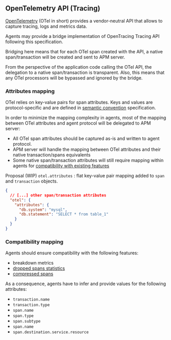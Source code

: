 ## OpenTelemetry API (Tracing)

[OpenTelemetry](https://opentelemetry.io) (OTel in short) provides a vendor-neutral API that allows to capture tracing, logs and metrics data.

Agents may provide a bridge implementation of OpenTracing Tracing API following this specification.

Bridging here means that for each OTel span created with the API, a native span/transaction will be created and sent to APM server.

From the perspective of the application code calling the OTel API, the delegation to a native span/transaction is transparent.
Also, this means that any OTel processors will be bypassed and ignored by the bridge.

### Attributes mapping

OTel relies on key-value pairs for span attributes. Keys and values are protocol-specific and are defined in [semantic convention](https://github.com/open-telemetry/opentelemetry-specification/tree/main/specification/trace/semantic_conventions) specification.

In order to minimize the mapping complexity in agents, most of the mapping between OTel attributes and agent protocol will be delegated to APM server:
- All OTel span attributes should be captured as-is and written to agent protocol.
- APM server will handle the mapping between OTel attributes and their native transaction/spans equivalents
- Some native span/transaction attributes will still require mapping within agents for [compatibility with existing features](#compatibility-mapping)

Proposal (WIP)
`otel.attributes` : flat key-value pair mapping added to `span` and `transaction` objects.
```json
{
  // [...] other span/transaction attributes
  "otel": {
    "attributes": {
      "db.system": "mysql",
      "db.statement": "SELECT * from table_1"
    }
  }
}
```

### Compatibility mapping

Agents should ensure compatibility with the following features:
- breakdown metrics
- [dropped spans statistics](handling-huge-traces/tracing-spans-dropped-stats.md)
- [compressed spans](handling-huge-traces/tracing-spans-compress.md)

As a consequence, agents have to infer and provide values for the following attributes:
- `transaction.name`
- `transaction.type`
- `span.name`
- `span.type`
- `span.subtype`
- `span.name`
- `span.destination.service.resource`
